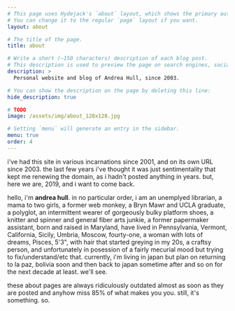 ```yaml
---
# This page uses Hydejack's `about` layout, which shows the primary author's picture and about text at the top.
# You can change it to the regular `page` layout if you want.
layout: about

# The title of the page.
title: about

# Write a short (~150 characters) description of each blog post.
# This description is used to preview the page on search engines, social media, etc.
description: >
  Personal website and blog of Andrea Hull, since 2003.

# You can show the description on the page by deleting this line:
hide_description: true

# TODO
image: /assets/img/about_128x128.jpg

# Setting `menu` will generate an entry in the sidebar.
menu: true
order: 4
---
```


i've had this site in various incarnations since 2001, and on its own URL since 2003. the last few years i've thought it was just sentimentality that kept me renewing the domain, as i hadn't posted anything in years. but, here we are, 2019, and i want to come back.

hello, i'm **andrea hull**. in no particular order, i am an unemplyed librarian, a mama to two girls, a former web monkey, a Bryn Mawr and UCLA graduate, a polyglot, an intermittent wearer of gorgeously bulky platform shoes, a knitter and spinner and general fiber arts junkie, a former papermaker assistant, born and raised in Maryland, have lived in Pennsylvania, Vermont, California, Sicily, Umbria, Moscow, fourty-one, a woman with lots of dreams, Pisces, 5'3", with hair that started greying in my 20s, a craftsy person, and unfortunately in posession of a fairly mecurial mood but trying to fix/understand/etc that. currently, i'm living in japan but plan on returning to la paz, bolivia soon and then back to japan sometime after and so on for the next decade at least. we'll see. 

these about pages are always ridiculously outdated almost as soon as they are posted and anyhow miss 85% of what makes you you. still, it's something. so.